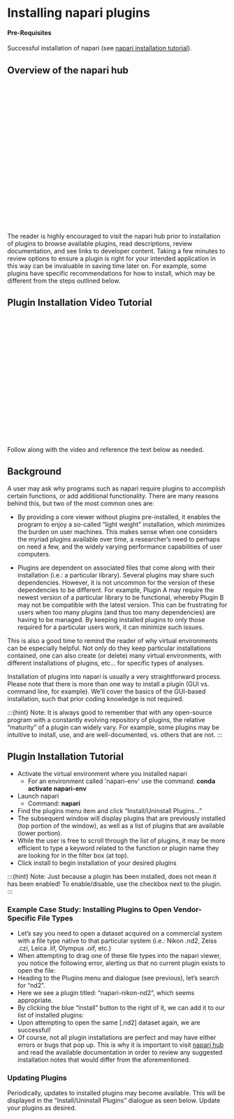 # Installing napari plugins

#### Pre-Requisites
Successful installation of napari (see [napari installation tutorial](https://chanzuckerberg.github.io/napari-segmentation-workshop/onboard/gettingstarted.html)).

## Overview of the napari hub

<script src="https://fast.wistia.com/embed/medias/md1jundqsq.jsonp" async></script><script src="https://fast.wistia.com/assets/external/E-v1.js" async></script><div class="wistia_responsive_padding" style="padding:64.79% 0 0 0;position:relative;"><div class="wistia_responsive_wrapper" style="height:100%;left:0;position:absolute;top:0;width:100%;"><div class="wistia_embed wistia_async_md1jundqsq seo=false videoFoam=true" style="height:100%;position:relative;width:100%"><div class="wistia_swatch" style="height:100%;left:0;opacity:0;overflow:hidden;position:absolute;top:0;transition:opacity 200ms;width:100%;"><img src="https://fast.wistia.com/embed/medias/md1jundqsq/swatch" style="filter:blur(5px);height:100%;object-fit:contain;width:100%;" alt="" aria-hidden="true" onload="this.parentNode.style.opacity=1;" /></div></div></div></div>

The reader is highly encouraged to visit the napari hub prior to installation of plugins to browse available plugins, read descriptions, review documentation, and see links to developer content.  Taking a few minutes to review options to ensure a plugin is right for your intended application  in this way can be invaluable in saving time later on. For example, some plugins have specific recommendations for how to install, which may be different from the steps outlined below.

## Plugin Installation Video Tutorial

<script src="https://fast.wistia.com/embed/medias/em0g2n34k7.jsonp" async></script><script src="https://fast.wistia.com/assets/external/E-v1.js" async></script><div class="wistia_responsive_padding" style="padding:56.25% 0 0 0;position:relative;"><div class="wistia_responsive_wrapper" style="height:100%;left:0;position:absolute;top:0;width:100%;"><div class="wistia_embed wistia_async_em0g2n34k7 seo=false videoFoam=true" style="height:100%;position:relative;width:100%"><div class="wistia_swatch" style="height:100%;left:0;opacity:0;overflow:hidden;position:absolute;top:0;transition:opacity 200ms;width:100%;"><img src="https://fast.wistia.com/embed/medias/em0g2n34k7/swatch" style="filter:blur(5px);height:100%;object-fit:contain;width:100%;" alt="" aria-hidden="true" onload="this.parentNode.style.opacity=1;" /></div></div></div></div>

Follow along with the video and reference the text below as needed. 

## Background
A user may ask why programs such as napari require plugins to accomplish certain functions, or add additional functionality.  There are many reasons behind this, but two of the most common ones are:

- By providing a core viewer without plugins pre-installed, it enables the program to enjoy a so-called “light weight” installation, which minimizes the burden on user machines.  This makes sense when one considers the myriad plugins available over time, a researcher’s need to perhaps on need a few, and the widely varying performance capabilities of user computers.

- Plugins are dependent on associated files that come along with their installation (i.e.: a particular library). Several plugins may share such dependencies. However, it is not uncommon for the version of these dependencies to be different. For example, Plugin A may require the newest version of a particular library to be functional, whereby Plugin B may not be compatible with the latest version. This can be frustrating for users when too many plugins (and thus too many dependencies) are having to be managed. By keeping installed plugins to only those required for a particular users work, it can minimize such issues.

This is also a good time to remind the reader of why virtual environments can be especially helpful. Not only do they keep particular installations contained, one can also create (or delete) many virtual environments, with different installations of plugins, etc… for specific types of analyses.

Installation of plugins into napari is usually a very straightforward process. Please note that there is more than one way to install a plugin (GUI vs. command line, for example). We’ll cover the basics of the GUI-based installation, such that prior coding knowledge is not required.

:::{hint} Note: It is always good to remember that with any open-source program with a constantly evolving repository of plugins, the relative “maturity” of a plugin can widely vary. For example, some plugins may be intuitive to install, use, and are well-documented, vs. others that are not.
:::

## Plugin Installation Tutorial

- Activate the virtual environment where you installed napari
  - For an environment called 'napari-env' use the command: **conda activate napari-env** 
- Launch napari
  -  Command: **napari** 
- Find the plugins menu item and click “Install/Uninstall Plugins…”
- The subsequent window will display plugins that are previously installed (top portion of the window), as well as a list of plugins that are available (lower portion).
- While the user is free to scroll through the list of plugins, it may be more efficient to type a keyword related to the function or plugin name they are looking for in the filter box (at top).
- Click install to begin installation of your desired plugins

:::{hint} Note: Just because a plugin has been installed, does not mean it has been enabled! To enable/disable, use the checkbox next to the plugin.
:::

### Example Case Study: Installing Plugins to Open Vendor-Specific File Types

- Let’s say you need to open a dataset acquired on a commercial system with a file type native to that particular system (i.e.: Nikon .nd2, Zeiss .czi, Leica .lif, Olympus .oif, etc.)
- When attempting to drag one of these file types into the napari viewer, you notice the following error, alerting us that no current plugin exists to open the file:
- Heading to the Plugins menu and dialogue (see previous), let’s search for “nd2”.
- Here we see a plugin titled: “napari-nikon-nd2”, which seems appropriate. 
- By clicking the blue “install” button to the right of it, we can add it to our list of installed plugins:
- Upon attempting to open the same [.nd2] dataset again, we are successful!
- Of course, not all plugin installations are perfect and may have either errors or bugs that pop up.  This is why it is important to visit [napari hub](napari-hub.org) and read the available documentation in order to review any suggested installation notes that would differ from the aforementioned.

### Updating Plugins

Periodically, updates to installed plugins may become available.  This will be displayed in the “Install/Uninstall Plugins” dialogue as seen below. Update your plugins as desired.

